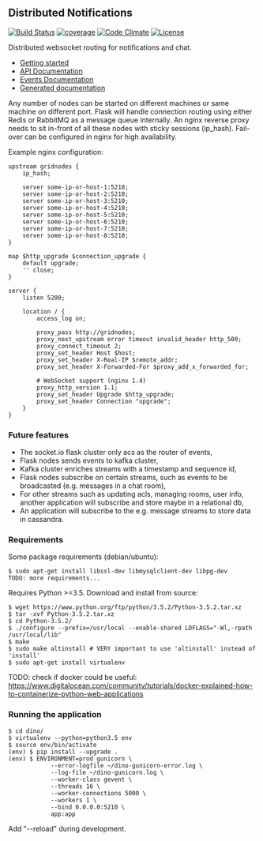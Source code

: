 Distributed Notifications
----
[![Build Status](https://travis-ci.org/thenetcircle/dino.svg?branch=master)](https://travis-ci.org/thenetcircle/dino)
[![coverage](https://codecov.io/gh/thenetcircle/dino/branch/master/graph/badge.svg)](https://codecov.io/gh/thenetcircle/dino)
[![Code Climate](https://codeclimate.com/github/thenetcircle/dino/badges/gpa.svg)](https://codeclimate.com/github/thenetcircle/dino)
[![License](https://img.shields.io/github/license/thenetcircle/dino.svg)](LICENSE)


Distributed websocket routing for notifications and chat.

* [Getting started](docs/md/getting_started.md)
* [API Documentation](docs/md/api.md)
* [Events Documentation](docs/md/events.md)
* [Generated documentation](https://thenetcircle.github.io/dino/)

Any number of nodes can be started on different machines or same machine on different port. Flask will handle connection
 routing using either Redis or RabbitMQ as a message queue internally. An nginx reverse proxy needs to sit in-front of
 all these nodes with sticky sessions (ip_hash). Fail-over can be configured in nginx for high availability.
 
Example nginx configuration:

    upstream gridnodes {
        ip_hash;
    
        server some-ip-or-host-1:5210;
        server some-ip-or-host-2:5210;
        server some-ip-or-host-3:5210;
        server some-ip-or-host-4:5210;
        server some-ip-or-host-5:5210;
        server some-ip-or-host-6:5210;
        server some-ip-or-host-7:5210;
        server some-ip-or-host-8:5210;
    }
    
    map $http_upgrade $connection_upgrade {
        default upgrade;
        '' close;
    }
    
    server {
        listen 5200;
    
        location / {
            access_log on;
    
            proxy_pass http://gridnodes;
            proxy_next_upstream error timeout invalid_header http_500;
            proxy_connect_timeout 2;
            proxy_set_header Host $host;
            proxy_set_header X-Real-IP $remote_addr;
            proxy_set_header X-Forwarded-For $proxy_add_x_forwarded_for;
    
            # WebSocket support (nginx 1.4)
            proxy_http_version 1.1;
            proxy_set_header Upgrade $http_upgrade;
            proxy_set_header Connection "upgrade";
        }
    }

### Future features

* The socket.io flask cluster only acs as the router of events,
* Flask nodes sends events to kafka cluster,
* Kafka cluster enriches streams with a timestamp and sequence id,
* Flask nodes subscribe on certain streams, such as events to be broadcasted (e.g. messages in a chat room),
* For other streams such as updating acls, managing rooms, user info, another application will subscribe and store maybe in a relational db,
* An application will subscribe to the e.g. message streams to store data in cassandra.

### Requirements

Some package requirements (debian/ubuntu):

    $ sudo apt-get install libssl-dev libmysqlclient-dev libpg-dev
    TODO: more requirements...

Requires Python >=3.5. Download and install from source:

    $ wget https://www.python.org/ftp/python/3.5.2/Python-3.5.2.tar.xz
    $ tar -xvf Python-3.5.2.tar.xz
    $ cd Python-3.5.2/
    $ ./configure --prefix=/usr/local --enable-shared LDFLAGS="-Wl,-rpath /usr/local/lib"
    $ make
    $ sudo make altinstall # VERY important to use 'altinstall' instead of 'install'
    $ sudo apt-get install virtualenv
    
TODO: check if docker could be useful: https://www.digitalocean.com/community/tutorials/docker-explained-how-to-containerize-python-web-applications

### Running the application

    $ cd dino/
    $ virtualenv --python=python3.5 env
    $ source env/bin/activate
    (env) $ pip install --upgrade .
    (env) $ ENVIRONMENT=prod gunicorn \
                --error-logfile ~/dino-gunicorn-error.log \
                --log-file ~/dino-gunicorn.log \
                --worker-class gevent \
                --threads 16 \
                --worker-connections 5000 \
                --workers 1 \
                --bind 0.0.0.0:5210 \
                app:app
                
Add "--reload" during development.
